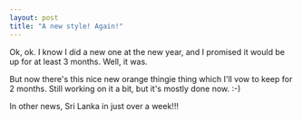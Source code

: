 ```yaml
---
layout: post
title: "A new style! Again!"
---
```

Ok, ok. I know I did a new one at the new year, and I promised it would be up
for at least 3 months. Well, it was.

But now there's this nice new orange thingie thing which I'll vow to keep for
2 months. Still working on it a bit, but it's mostly done now. :-)

In other news, Sri Lanka in just over a week!!!
